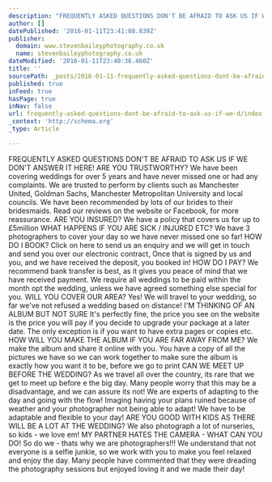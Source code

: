```yaml
---
description: "FREQUENTLY ASKED QUESTIONS DON'T BE AFRAID TO ASK US IF WE DON'T ANSWER IT HERE!  ARE YOU TRUSTWORTHY? We have been covering weddings for over 5 years and have "
author: []
datePublished: '2016-01-11T23:41:08.839Z'
publisher:
  domain: www.stevenbaileyphotography.co.uk
  name: stevenbaileyphotography.co.uk
dateModified: '2016-01-11T23:40:36.460Z'
title: ''
sourcePath: _posts/2016-01-11-frequently-asked-questions-dont-be-afraid-to-ask-us-if-we-d.md
published: true
inFeed: true
hasPage: true
inNav: false
url: frequently-asked-questions-dont-be-afraid-to-ask-us-if-we-d/index.html
_context: 'http://schema.org'
_type: Article

---
```

FREQUENTLY ASKED QUESTIONS DON'T BE AFRAID TO ASK US IF WE DON'T ANSWER IT HERE! ARE YOU TRUSTWORTHY? We have been covering weddings for over 5 years and have never missed one or had any complaints. We are trusted to perform by clients such as Manchester United, Goldman Sachs, Manchester Metropolitan University and local councils. We have been recommended by lots of our brides to their bridesmaids. Read our reviews on the website or Facebook, for more reassurance. ARE YOU INSURED? We have a policy that covers us for up to £5million  WHAT HAPPENS IF YOU ARE SICK / INJURED ETC? We have 3 photographers to cover your day so we have never missed one so far! HOW DO I BOOK? Click on here to send us an enquiry and we will get in touch and send you over our electronic contract, Once that is signed by us and you, and we have received the deposit, you booked in! HOW DO I PAY? We recommend bank transfer is best, as it gives you peace of mind that we have received payment. We require all weddings to be paid within the month opt the wedding, unless we have agreed something else special for you.  WILL YOU COVER OUR AREA? Yes! We will travel to your wedding, so far we've not refused a wedding based on distance! I'M THINKING OF AN ALBUM BUT NOT SURE It's perfectly fine, the price you see on the website is the price you will pay if you decide to upgrade your package at a later date. The only exception is if you want to have extra pages or copies etc.  HOW WILL YOU MAKE THE ALBUM IF YOU ARE FAR AWAY FROM ME? We make the album and share it online with you. You have a copy of all the pictures we have so we can work together to make sure the album is exactly how you want it to be, before we go to print CAN WE MEET UP BEFORE THE WEDDING? As we travel all over the country, its rare that we get to meet up before e the big day. Many people worry that this may be a disadvantage, and we can assure its not! We are experts of adapting to the day and going with the flow! Imaging having your plans ruined because of weather and your photographer not being able to adapt! We have to be adaptable and flexible to your day! ARE YOU GOOD WITH KIDS AS THERE WILL BE A LOT AT THE WEDDING? We also photograph a lot of nurseries, so kids - we love em! MY PARTNER HATES THE CAMERA - WHAT CAN YOU DO! So do we - thats why we are photographers!!! We understand that not everyone is a selfie junkie, so we work with you to make you feel relaxed and enjoy the day. Many people have commented that they were dreading the photography sessions but enjoyed loving it and we made their day!